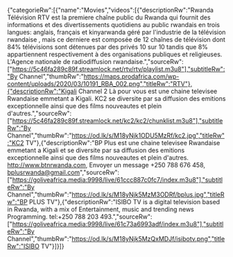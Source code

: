 {"categorieRw":[{"name":"Movies","videos":[{"descriptionRw":"Rwanda Télévision RTV est la premiere chaîne public du Rwanda qui fournit des informations et des divertissements quotidiens au public rwandais en trois langues: anglais, français et kinyarwanda géré par l'industrie de la télévision rwandaise , mais ce derniere est composée de 12 chaînes de télévision dont 84% télévisions sont détenues par des privés 10 sur 10 tandis que 8% appartiennent respectivement à des organisations publiques et religieuses. L'Agence nationale de radiodiffusion rwandaise.","sourceRw":["https://5c46fa289c89f.streamlock.net/rtv/rtv/playlist.m3u8"],"subtitleRw":"By Channel","thumbRw":"https://maps.prodafrica.com/wp-content/uploads/2020/03/10191_RBA_002.png","titleRw":"RTV"},{"descriptionRw":"Kigali Channel 2 Là pour vous est une chaine televisee Rwandaise emmetant a Kigali. KC2 se diversite par sa diffusion des emitions exceptionnelle ainsi que des films nouveautes et plein d'autres.","sourceRw":["https://5c46fa289c89f.streamlock.net/kc2/kc2/chunklist.m3u8"],"subtitleRw":"By Channel","thumbRw":"https://od.lk/s/M18yNjk1ODU5MzRf/kc2.jpg","titleRw":"KC2 TV"},{"descriptionRw":"BP Plus est une chaine televisee Rwandaise emmetant a Kigali et se diversite par sa diffusion des emitions exceptionnelle ainsi que des films nouveautes et plein d'autres. http://www.btnrwanda.com, Envoyer un message +250 788 676 458, bplusrwanda@gmail.com","sourceRw":["https://goliveafrica.media:9998/live/61ccc887c0fc7/index.m3u8"],"subtitleRw":"By Channel","thumbRw":"https://od.lk/s/M18yNjk5MzM3ODRf/bplus.jpg","titleRw":"BP PLUS TV"},{"descriptionRw":"ISIBO TV is a digital television based in Rwanda, with a mix of Entertainment, music and trending news Programming. tel:+250 788 203 493.","sourceRw":["https://goliveafrica.media:9998/live/61c73a6993adf/index.m3u8"],"subtitleRw":"By Channel","thumbRw":"https://od.lk/s/M18yNjk5MzQxMDJf/isibotv.png","titleRw":"ISIBO TV"}]}]}
